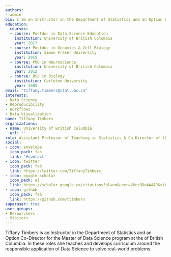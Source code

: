 ```yaml
---
authors:
- admin
bio: I am an Instructor in the Department of Statistics and an Option Co-Director for the Master of Data Science program at the of Univerity of British Columbia. In these roles I teach and develop curriculum around the the responsible application of Data Science to solve real-world problems. One of her favourite courses she teaches is a graduate course on collaborative software development, which focuses on teaching how to create Python packages using modern tools and workflows.
education:
  courses:
  - course: Postdoc in Data Science Education
    institution: University of British Columbia
    year: 2017
  - course: Postdoc in Genomics & Cell Biology
    institution: Simon Fraser University
    year: 2015
  - course: PhD in Neuroscience
    institution: University of British Columbia
    year: 2012
  - course: BSc in Biology
    institution: Carleton University
    year: 2005
email: "tiffany.timbers@stat.ubc.ca"
interests:
- Data Science
- Reproducibility
- Workflows
- Data Visualization
name: Tiffany Timbers
organizations:
- name: University of British Columbia
  url: ""
role: Assistant Professor of Teaching in Statistics & Co-Director of the Master of Data Science program (Vancouver Option)
social:
- icon: envelope
  icon_pack: fas
  link: '#contact'
- icon: twitter
  icon_pack: fab
  link: https://twitter.com/TiffanyTimbers
- icon: google-scholar
  icon_pack: ai
  link: https://scholar.google.ca/citations?hl=en&user=VVcs9DoAAAAJ&view_op=list_works&gmla=AJsN-F4ZXhe8TKWzn5Q1QFTrAuRVdMskvFe7hDEZMDklE7yhJTM3bPZbaHsEgkCVFAnFwx2JKhkKT4BbRkkwwwpCl5HykUMRaZ_xVeqQyx4_zqoGmIzQHtQ
- icon: github
  icon_pack: fab
  link: https://github.com/ttimbers
superuser: true
user_groups:
- Researchers
- Visitors
---
```


Tiffany Timbers is an Instructor in the Department of Statistics and an Option Co-Director for the Master of Data Science program at the of British Columbia. In these roles she teaches and develops curriculum around the responsible application of Data Science to solve real-world problems. 


